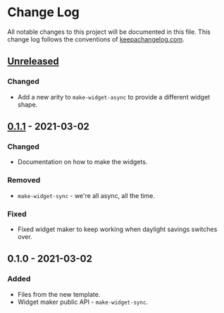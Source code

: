 # Change Log
All notable changes to this project will be documented in this file. This change log follows the conventions of [keepachangelog.com](http://keepachangelog.com/).

## [Unreleased]
### Changed
- Add a new arity to `make-widget-async` to provide a different widget shape.

## [0.1.1] - 2021-03-02
### Changed
- Documentation on how to make the widgets.

### Removed
- `make-widget-sync` - we're all async, all the time.

### Fixed
- Fixed widget maker to keep working when daylight savings switches over.

## 0.1.0 - 2021-03-02
### Added
- Files from the new template.
- Widget maker public API - `make-widget-sync`.

[Unreleased]: https://github.com/your-name/csv-utils/compare/0.1.1...HEAD
[0.1.1]: https://github.com/your-name/csv-utils/compare/0.1.0...0.1.1
